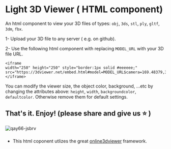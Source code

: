 # Light 3D Viewer ( HTML component)
An html component to view your 3D files of types: `obj`, `3ds`, `stl`, `ply`, `gltf`, `3dm`, `fbx`. 

1- Upload your 3D file to any server ( e.g. on github).

2- Use the following html component with replacing `MODEL_URL` with your 3D file URL.

```
<iframe
width="250" height="250" style="border:1px solid #eeeeee;"
src="https://3dviewer.net/embed.html#model=MODEL_URL$camera=169.48379,370.18722,427.39485,255.46234,255.54915,255.43774,0.00000,1.00000,0.00000,45.00000$cameramode=perspective$envsettings=fishermans_bastion,off$backgroundcolor=255,255,255,255$defaultcolor=200,200,200$edgesettings=off,0,0,0,1">
</iframe>
```
You can modify the viewer size, the object color, background, ...etc by changing the attributes above: `height`, `width`, `backgroundcolor`, `defaultcolor`. Otherwise remove them for default settings.

## That's it. Enjoy! (please share and give us :star: )
![qay66-jsbrv](https://user-images.githubusercontent.com/26301932/209533463-43d2c736-eb44-4781-ac3e-39e66bbdd950.gif)

### 
* This html coponent utlizes the great [online3dviewer](https://3dviewer.net/) framework.
